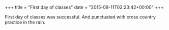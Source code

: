 +++
title = "First day of classes"
date = "2015-09-11T02:23:42+00:00"
+++

First day of classes was successful. And punctuated with cross country practice in the rain.
			